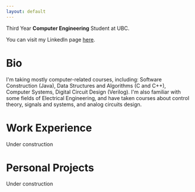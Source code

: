 ```yaml
---
layout: default
---
```


Third Year **Computer Engineering** Student at UBC.

You can visit my LinkedIn page [here](https://ca.linkedin.com/in/guanxiongchen).

# Bio

I'm taking mostly computer-related courses, including: Software Construction (Java), Data Structures and Algorithms (C and C++), Computer Systems, Digital Circuit Design (Verilog). I'm also familiar with some fields of Electrical Engineering, and have taken courses about control theory, signals and systems, and analog circuits design.

# Work Experience

Under construction

# Personal Projects

Under construction


